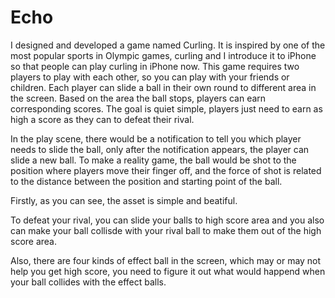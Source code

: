 # Echo
I designed and developed a game named Curling. It is inspired by one of the most popular sports in Olympic games, curling and I introduce it to iPhone so that people can play curling in iPhone now. This game requires two players to play with each other, so you can play with your friends or children. Each player can slide a ball in their own round to different area in the screen. Based on the area the ball stops, players can earn corresponding scores. The goal is quiet simple, players just need to earn as high a score as they can to defeat their rival.

In the play scene, there would be a notification to tell you which player needs to slide the ball, only after the notification appears, the player can slide a new ball. To make a reality game, the ball would be shot to the position where players move their finger off, and the force of shot is related to the distance between the position and starting point of the ball.

Firstly, as you can see, the asset is simple and beatiful.

To defeat your rival, you can slide your balls to high score area and you also can make your ball collisde with your rival ball to make them out of the high score area.

Also, there are four kinds of effect ball in the screen, which may or may not help you get high score, you need to figure it out what would happend when your ball collides with the effect balls.
